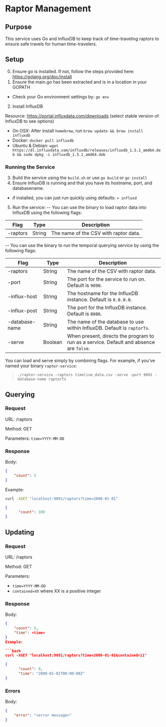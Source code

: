# Raptor Management

## Purpose
This service uses Go and InfluxDB to keep track of time-traveling raptors to ensure
safe travels for human time-travelers.

## Setup 
0. Ensure go is installed. If not, follow the steps provided here: https://golang.org/doc/install
1. Ensure the main.go has been extracted and is in a location in your GOPATH
- Check your Go environment settings by: `go env`
2. Install InfluxDB

Resource: https://portal.influxdata.com/downloads (select stable version of InfluxDB to see options)
- On OSX: After install `homebrew`, run `brew update && brew install influxdb`
- Docker: `docker pull influxdb`
- Ubuntu & Debian: `wget https://dl.influxdata.com/influxdb/releases/influxdb_1.5.1_amd64.deb && sudo dpkg -i influxdb_1.5.1_amd64.deb`

### Running the Service
3. Build the service using the `build.sh` or use `go build` or `go install`
4. Ensure InfluxDB is running and that you have its hostname, port, and databasename.
- if installed, you can just run quickly using defaults: `> influxd`
5. Run the service:
-- You can use the binary to load raptor data into InfluxDB using the following flags:

|Flag|Type|Description|
|----|----|-----------|
|-raptors|String|The name of the CSV with raptor data.|

-- You can use the binary to run the temporal querying service by using the following flags:

|Flag|Type|Description|
|----|----|-----------|
|-raptors|String|The name of the CSV with raptor data.|
|-port|String|The port for the service to run on. Default is `9090`.|
|-influx-host|String|The hostname for the InfluxDB instance. Default is `0.0.0.0`.|
|-influx-post|String|The port for the InfluxDB instance. Default is `8086`.|
|-database-name|String|The name of the database to use within InfluxDB. Default is `raptorTs`.|
|-serve|Boolean|When present, directs the program to run as a service. Default and absence are `false`.|

You can load and serve simply by combining flags. For example, if you've named your binary `raptor-service`:
> `./raptor-service -raptors timeline_data.csv -serve -port 9091 -database-name raptorTs`

## Querying
### Request
URL: /raptors

Method: GET

Parameters: `time=YYYY-MM-DD`

### Response
Body:
```json
{
    "count": 5
}
```
Example:
```bash
curl -XGET "localhost:9091/raptors?time=2000-01-01"
```
```json
{
      "count": 100
}
```

## Updating
### Request
URL: /raptors

Method: GET

Parameters:
- `time=YYYY-MM-DD`
- `contained=XX` where XX is a positive integer

### Response
Body:
```json
{
    "count": 5,
    "time": <time>
}
Example:

```bash
curl -XGET "localhost:9091/raptors?time=2000-01-01&contained=11"
```

```json
{
      "count": 0,
      "time": "2000-01-01T00:00:00Z"
}
```

### Errors
Body:
```json
{
    "error": "<error message>"
}
```
